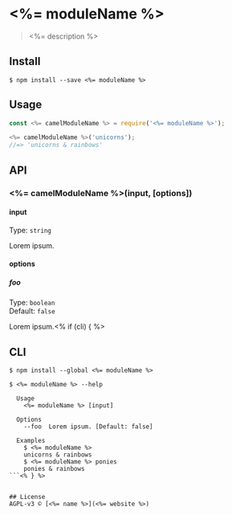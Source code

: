 # <%= moduleName %>
> <%= description %>

## Install
```
$ npm install --save <%= moduleName %>
```

## Usage
```js
const <%= camelModuleName %> = require('<%= moduleName %>');

<%= camelModuleName %>('unicorns');
//=> 'unicorns & rainbows'
```

## API
### <%= camelModuleName %>(input, [options])
#### input
Type: `string`

Lorem ipsum.

#### options
##### foo
Type: `boolean`<br>
Default: `false`

Lorem ipsum.<% if (cli) { %>

## CLI
```
$ npm install --global <%= moduleName %>
```

```
$ <%= moduleName %> --help

  Usage
    <%= moduleName %> [input]

  Options
    --foo  Lorem ipsum. [Default: false]

  Examples
    $ <%= moduleName %>
    unicorns & rainbows
    $ <%= moduleName %> ponies
    ponies & rainbows
```<% } %>


## License
AGPL-v3 © [<%= name %>](<%= website %>)
